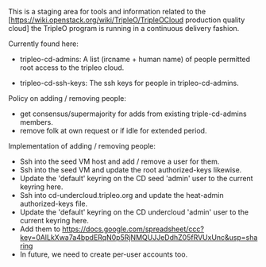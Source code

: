 This is a staging area for tools and information related to the
[https://wiki.openstack.org/wiki/TripleO/TripleOCloud production quality cloud]
the TripleO program is running in a continuous delivery fashion.

Currently found here:

* tripleo-cd-admins: A list (ircname + human name) of people permitted root
  access to the tripleo cloud.

* tripleo-cd-ssh-keys: The ssh keys for people in tripleo-cd-admins.

Policy on adding / removing people:
 - get consensus/supermajority for adds from existing triple-cd-admins members.
 - remove folk at own request or if idle for extended period.

Implementation of adding / removing people:
 - Ssh into the seed VM host and add / remove a user for them.
 - Ssh into the seed VM and update the root authorized-keys likewise.
 - Update the 'default' keyring on the CD seed 'admin' user to the current
   keyring here.
 - Ssh into cd-undercloud.tripleo.org and update the heat-admin authorized-keys
   file.
 - Update the 'default' keyring on the CD undercloud 'admin' user to the
   current keyring here.
 - Add them to https://docs.google.com/spreadsheet/ccc?key=0AlLkXwa7a4bpdERqN0p5RjNMQUJJeDdhZ05fRVUxUnc&usp=sharing
 - In future, we need to create per-user accounts too.
